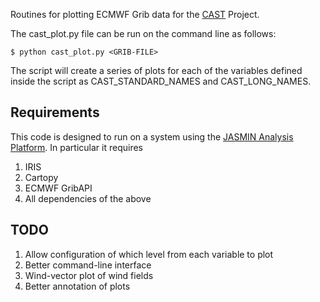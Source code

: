 Routines for plotting ECMWF Grib data for the [CAST][1] Project.

The cast_plot.py file can be run on the command line as follows:
```
$ python cast_plot.py <GRIB-FILE>
```

The script will create a series of plots for each of the variables
defined inside the script as CAST_STANDARD_NAMES and CAST_LONG_NAMES.

## Requirements

This code is designed to run on a system using the [JASMIN Analysis Platform][2].  In particular it requires
 1. IRIS
 2. Cartopy
 3. ECMWF GribAPI
 4. All dependencies of the above

## TODO

 1. Allow configuration of which level from each variable to plot
 2. Better command-line interface
 3. Wind-vector plot of wind fields
 4. Better annotation of plots


[1]: http://www.faam.ac.uk/index.php/current-future-campaigns/384-cast-2014-co-ordinated-airborne-studies-in-the-tropics
[2]: http://proj.badc.rl.ac.uk/cedaservices/wiki/JASMIN/AnalysisPlatform
